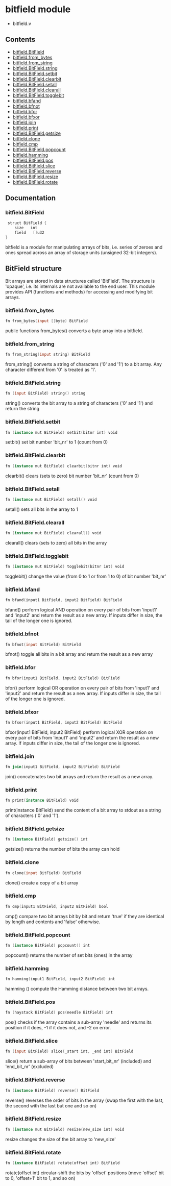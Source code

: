 # bitfield module
- bitfield.v
## Contents
- [bitfield.BitField](#bitfieldbitfield)
- [bitfield.from_bytes](#bitfieldfrom_bytes)
- [bitfield.from_string](#bitfieldfrom_string)
- [bitfield.BitField.string](#bitfieldbitfieldstring)
- [bitfield.BitField.setbit](#bitfieldbitfieldsetbit)
- [bitfield.BitField.clearbit](#bitfieldbitfieldclearbit)
- [bitfield.BitField.setall](#bitfieldbitfieldsetall)
- [bitfield.BitField.clearall](#bitfieldbitfieldclearall)
- [bitfield.BitField.togglebit](#bitfieldbitfieldtogglebit)
- [bitfield.bfand](#bitfieldbfand)
- [bitfield.bfnot](#bitfieldbfnot)
- [bitfield.bfor](#bitfieldbfor)
- [bitfield.bfxor](#bitfieldbfxor)
- [bitfield.join](#bitfieldjoin)
- [bitfield.print](#bitfieldprint)
- [bitfield.BitField.getsize](#bitfieldbitfieldgetsize)
- [bitfield.clone](#bitfieldclone)
- [bitfield.cmp](#bitfieldcmp)
- [bitfield.BitField.popcount](#bitfieldbitfieldpopcount)
- [bitfield.hamming](#bitfieldhamming)
- [bitfield.BitField.pos](#bitfieldbitfieldpos)
- [bitfield.BitField.slice](#bitfieldbitfieldslice)
- [bitfield.BitField.reverse](#bitfieldbitfieldreverse)
- [bitfield.BitField.resize](#bitfieldbitfieldresize)
- [bitfield.BitField.rotate](#bitfieldbitfieldrotate)

## Documentation
### bitfield.BitField
```v
 struct BitField {
    size   int
    field   []u32
}
```
bitfield is a module for 
manipulating arrays of bits, i.e. series of zeroes and ones spread across an 
array of storage units (unsigned 32-bit integers). 
 
BitField structure 
------------------ 
 
Bit arrays are stored in data structures called 'BitField'. The structure is 
'opaque', i.e. its internals are not available to the end user. This module 
provides API (functions and methods) for accessing and modifying bit arrays.

### bitfield.from_bytes
```v
fn from_bytes(input []byte) BitField
```
public functions 
from_bytes() converts a byte array into a bitfield.

### bitfield.from_string
```v
fn from_string(input string) BitField
```
from_string() converts a string of characters ('0' and '1') to a bit 
array. Any character different from '0' is treated as '1'.

### bitfield.BitField.string
```v
fn (input BitField) string() string
```
string() converts the bit array to a string of characters ('0' and '1') and 
return the string

### bitfield.BitField.setbit
```v
fn (instance mut BitField) setbit(bitnr int) void
```
setbit() set bit number 'bit_nr' to 1 (count from 0)

### bitfield.BitField.clearbit
```v
fn (instance mut BitField) clearbit(bitnr int) void
```
clearbit() clears (sets to zero) bit number 'bit_nr' (count from 0)

### bitfield.BitField.setall
```v
fn (instance mut BitField) setall() void
```
setall() sets all bits in the array to 1

### bitfield.BitField.clearall
```v
fn (instance mut BitField) clearall() void
```
clearall() clears (sets to zero) all bits in the array

### bitfield.BitField.togglebit
```v
fn (instance mut BitField) togglebit(bitnr int) void
```
togglebit() change the value (from 0 to 1 or from 1 to 0) of bit 
number 'bit_nr'

### bitfield.bfand
```v
fn bfand(input1 BitField, input2 BitField) BitField
```
bfand() perform logical AND operation on every pair of bits from 'input1' 
and 'input2' and return the result as a new array. If inputs differ in size, 
the tail of the longer one is ignored.

### bitfield.bfnot
```v
fn bfnot(input BitField) BitField
```
bfnot() toggle all bits in a bit array and return the result as a new array

### bitfield.bfor
```v
fn bfor(input1 BitField, input2 BitField) BitField
```
bfor() perform logical OR operation on every pair of bits from 'input1' and 
'input2' and return the result as a new array. If inputs differ in size, the 
tail of the longer one is ignored.

### bitfield.bfxor
```v
fn bfxor(input1 BitField, input2 BitField) BitField
```
bfxor(input1 BitField, input2 BitField) perform logical XOR operation on 
every pair of bits from 'input1' and 'input2' and return the result as a new 
array. If inputs differ in size, the tail of the longer one is ignored.

### bitfield.join
```v
fn join(input1 BitField, input2 BitField) BitField
```
join() concatenates two bit arrays and return the result as a new array.

### bitfield.print
```v
fn print(instance BitField) void
```
print(instance BitField) send the content of a bit array to stdout as a 
string of characters ('0' and '1').

### bitfield.BitField.getsize
```v
fn (instance BitField) getsize() int
```
getsize() returns the number of bits the array can hold

### bitfield.clone
```v
fn clone(input BitField) BitField
```
clone() create a copy of a bit array

### bitfield.cmp
```v
fn cmp(input1 BitField, input2 BitField) bool
```
cmp() compare two bit arrays bit by bit and return 'true' if they are 
identical by length and contents and 'false' otherwise.

### bitfield.BitField.popcount
```v
fn (instance BitField) popcount() int
```
popcount() returns the number of set bits (ones) in the array

### bitfield.hamming
```v
fn hamming(input1 BitField, input2 BitField) int
```
hamming () compute the Hamming distance between two bit arrays.

### bitfield.BitField.pos
```v
fn (haystack BitField) pos(needle BitField) int
```
pos() checks if the array contains a sub-array 'needle' and returns its 
position if it does, -1 if it does not, and -2 on error.

### bitfield.BitField.slice
```v
fn (input BitField) slice(_start int, _end int) BitField
```
slice() return a sub-array of bits between 'start_bit_nr' (included) and 
'end_bit_nr' (excluded)

### bitfield.BitField.reverse
```v
fn (instance BitField) reverse() BitField
```
reverse() reverses the order of bits in the array (swap the first with the 
last, the second with the last but one and so on)

### bitfield.BitField.resize
```v
fn (instance mut BitField) resize(new_size int) void
```
resize changes the size of the bit array to 'new_size'

### bitfield.BitField.rotate
```v
fn (instance BitField) rotate(offset int) BitField
```
rotate(offset int) circular-shift the bits by 'offset' positions (move 
'offset' bit to 0, 'offset+1' bit to 1, and so on)
